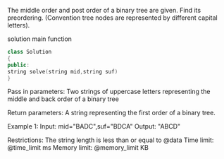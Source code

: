 The middle order and post order of a binary tree are given. Find its preordering. (Convention tree nodes are represented by different capital letters).

solution main function
```cpp
class Solution
{
public:
string solve(string mid,string suf)
}
```

Pass in parameters:
Two strings of uppercase letters representing the middle and back order of a binary tree

Return parameters:
A string representing the first order of a binary tree.

Example 1:
Input: mid="BADC",suf="BDCA"
Output: "ABCD"

Restrictions:
The string length is less than or equal to @data
Time limit: @time_limit ms
Memory limit: @memory_limit KB